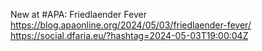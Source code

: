 New at #APA: Friedlaender Fever https://blog.apaonline.org/2024/05/03/friedlaender-fever/ https://social.dfaria.eu/?hashtag=2024-05-03T19:00:04Z